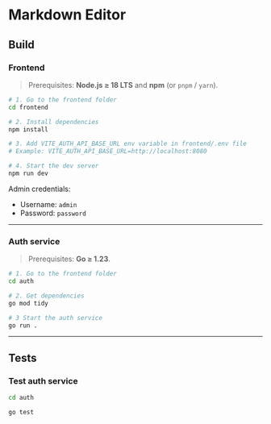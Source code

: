 # Markdown Editor

## Build

### Frontend

> Prerequisites: **Node.js ≥ 18 LTS** and **npm** (or `pnpm` / `yarn`).

```bash
# 1. Go to the frontend folder
cd frontend

# 2. Install dependencies
npm install

# 3. Add VITE_AUTH_API_BASE_URL env variable in frontend/.env file
# Example: VITE_AUTH_API_BASE_URL=http://localhost:8080

# 4. Start the dev server
npm run dev
```

Admin credentials:
- Username: `admin`
- Password: `password`
---

### Auth service

> Prerequisites: **Go ≥ 1.23**.

```bash
# 1. Go to the frontend folder
cd auth

# 2. Get dependencies
go mod tidy

# 3 Start the auth service
go run .
```

---
## Tests
### Test auth service
```bash
cd auth

go test
```
